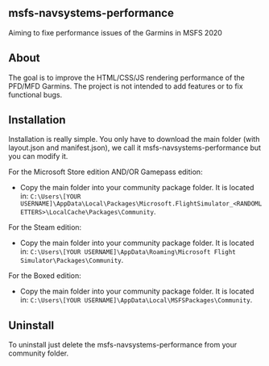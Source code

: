 ## msfs-navsystems-performance
Aiming to fixe performance issues of the Garmins in MSFS 2020

## About
The goal is to improve the HTML/CSS/JS rendering performance of the PFD/MFD Garmins. The project is not intended to add features or to fix functional bugs. 

## Installation
Installation is really simple. You only have to download the main folder (with layout.json and manifest.json), we call it msfs-navsystems-performance but you can modify it.

For the Microsoft Store edition AND/OR Gamepass edition:
* Copy the main folder into your community package folder. It is located in:
`C:\Users\[YOUR USERNAME]\AppData\Local\Packages\Microsoft.FlightSimulator_<RANDOMLETTERS>\LocalCache\Packages\Community`.

For the Steam edition:
* Copy the main folder into your community package folder. It is located in:
`C:\Users\[YOUR USERNAME]\AppData\Roaming\Microsoft Flight Simulator\Packages\Community`.

For the Boxed edition:
* Copy the main folder into your community package folder. It is located in:
`C:\Users\[YOUR USERNAME]\AppData\Local\MSFSPackages\Community`.

## Uninstall
To uninstall just delete the msfs-navsystems-performance from your community folder.
